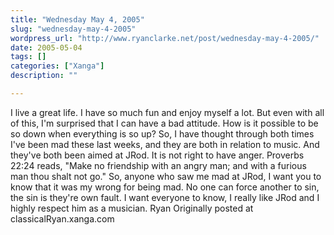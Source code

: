 ```yaml
---
title: "Wednesday May 4, 2005"
slug: "wednesday-may-4-2005"
wordpress_url: "http://www.ryanclarke.net/post/wednesday-may-4-2005/"
date: 2005-05-04
tags: []
categories: ["Xanga"]
description: ""

---
```


I live a great life. I have so much fun and enjoy myself a lot. But even with all of this, I'm surprised that I can have a bad attitude. How is it possible to be so down when everything is so up? So, I have thought through both times I've been mad these last weeks, and they are both in relation to music. And they've both been aimed at JRod. It is not right to have anger. Proverbs 22:24 reads, "Make no friendship with an angry man; and with a furious man thou shalt not go." So, anyone who saw me mad at JRod, I want you to know that it was my wrong for being mad. No one can force another to sin, the sin is they're own fault. I want everyone to know, I really like JRod and I highly respect him as a musician.
 Ryan
Originally posted at classicalRyan.xanga.com
